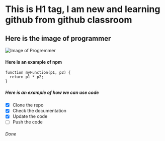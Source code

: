 # This is H1 tag, I am new and learning github from github classroom

## Here is the image of programmer

![Image of Progremmer](https://encrypted-tbn0.gstatic.com/images?q=tbn:ANd9GcRpatS6lKwCAaGREwfgjHc2vz8kfqJ49t_DDg&usqp=CAU)

#### Here is an example of npm
```
function myFunction(p1, p2) {
  return p1 * p2;
}
```
##### Here is an example of how we can use code

- [X] Clone the repo
- [X] Check the documentation
- [X] Update the code
- [ ] Push the code

###### Done
